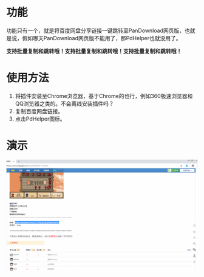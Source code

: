 # 功能  

功能只有一个，就是将百度网盘分享链接一键跳转至PanDownload网页版，也就是说，假如哪天PanDownload网页版不能用了，那PdHelper也就没用了。  

**支持批量复制和跳转哦！支持批量复制和跳转哦！支持批量复制和跳转哦！**  

# 使用方法  

1. 将插件安装至Chrome浏览器，基于Chrome的也行，例如360极速浏览器和QQ浏览器之类的。不会离线安装插件吗？
2. 复制百度网盘链接。
3. 点击PdHelper图标。

# 演示

![demo.gif](/demo.gif)